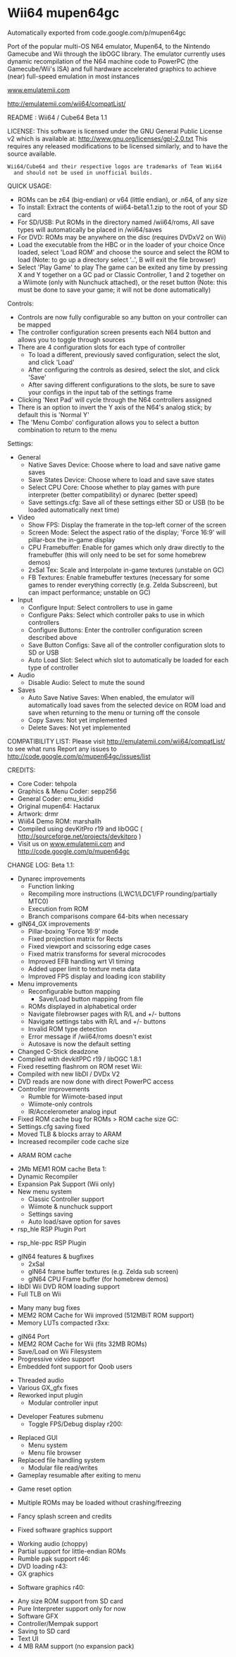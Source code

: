 # Wii64 mupen64gc
Automatically exported from code.google.com/p/mupen64gc

Port of the popular multi-OS N64 emulator, Mupen64, to the Nintendo Gamecube and Wii through the libOGC library. The emulator currently uses dynamic recompilation of the N64 machine code to PowerPC (the Gamecube/Wii's ISA) and full hardware accelerated graphics to achieve (near) full-speed emulation in most instances

www.emulatemii.com

http://emulatemii.com/wii64/compatList/


README : Wii64 / Cube64
Beta 1.1

LICENSE:
    This software is licensed under the GNU General Public License v2
      which is available at: http://www.gnu.org/licenses/gpl-2.0.txt
    This requires any released modifications to be licensed similarly,
      and to have the source available.
    
    Wii64/Cube64 and their respective logos are trademarks of Team Wii64
      and should not be used in unofficial builds.

QUICK USAGE:
 * ROMs can be z64 (big-endian) or v64 (little endian), or .n64, of any size
 * To install: Extract the contents of wii64-beta1.1.zip to the root of your SD card
 * For SD/USB: Put ROMs in the directory named /wii64/roms,
    All save types will automatically be placed in /wii64/saves
 * For DVD: ROMs may be anywhere on the disc (requires DVDxV2 on Wii)
 * Load the executable from the HBC or in the loader of your choice
    Once loaded, select 'Load ROM' and choose the source and select the ROM to load
      (Note: to go up a directory select '..', B will exit the file browser)
 * Select 'Play Game' to play
   The game can be exited any time by pressing X and Y together on a GC pad or Classic Controller,
   1 and 2 together on a Wiimote (only with Nunchuck attached), or the reset button
     (Note: this must be done to save your game; it will not be done automatically)

Controls:
 * Controls are now fully configurable so any button on your controller can be mapped
 * The controller configuration screen presents each N64 button and allows you to toggle through sources
 * There are 4 configuration slots for each type of controller
   * To load a different, previously saved configuration, select the slot, and click 'Load'
   * After configuring the controls as desired, select the slot, and click 'Save'
   * After saving different configurations to the slots, be sure to save your configs in the input tab of the settings frame
 * Clicking 'Next Pad' will cycle through the N64 controllers assigned
 * There is an option to invert the Y axis of the N64's analog stick; by default this is 'Normal Y'
 * The 'Menu Combo' configuration allows you to select a button combination to return to the menu

Settings:
 * General
   * Native Saves Device: Choose where to load and save native game saves
   * Save States Device: Choose where to load and save save states
   * Select CPU Core: Choose whether to play games with pure interpreter
     (better compatibility) or dynarec (better speed)
   * Save settings.cfg: Save all of these settings either SD or USB (to be loaded automatically next time)
 * Video
   * Show FPS: Display the framerate in the top-left corner of the screen
   * Screen Mode: Select the aspect ratio of the display; 'Force 16:9' will pillar-box the in-game display
   * CPU Framebuffer: Enable for games which only draw directly to the
     framebuffer (this will only need to be set for some homebrew demos)
   * 2xSaI Tex: Scale and Interpolate in-game textures (unstable on GC)
   * FB Textures: Enable framebuffer textures (necessary for some games to
     render everything correctly (e.g. Zelda Subscreen), but can impact performance; unstable on GC)
 * Input
   * Configure Input: Select controllers to use in game
   * Configure Paks: Select which controller paks to use in which controllers
   * Configure Buttons: Enter the controller configuration screen described above
   * Save Button Configs: Save all of the controller configuration slots to SD or USB
   * Auto Load Slot: Select which slot to automatically be loaded for each type of controller
 * Audio
   * Disable Audio: Select to mute the sound
 * Saves
   * Auto Save Native Saves: When enabled, the emulator will automatically load
     saves from the selected device on ROM load and save when returning to the menu or
     turning off the console
   * Copy Saves: Not yet implemented
   * Delete Saves: Not yet implemented

COMPATIBILITY LIST:
 Please visit http://emulatemii.com/wii64/compatList/ to see what runs
 Report any issues to http://code.google.com/p/mupen64gc/issues/list

CREDITS:
 * Core Coder: tehpola
 * Graphics & Menu Coder: sepp256
 * General Coder: emu_kidid
 * Original mupen64: Hactarux
 * Artwork: drmr
 * Wii64 Demo ROM: marshallh
 * Compiled using devKitPro r19 and libOGC
     ( http://sourceforge.net/projects/devkitpro )
 * Visit us on www.emulatemii.com and http://code.google.com/p/mupen64gc

CHANGE LOG:
Beta 1.1:
   * Dynarec improvements
     + Function linking
     + Recompiling more instructions (LWC1/LDC1/FP rounding/partially MTC0)
     * Execution from ROM
     * Branch comparisons compare 64-bits when necessary
   * glN64_GX improvements
     + Pillar-boxing 'Force 16:9' mode
     * Fixed projection matrix for Rects
     * Fixed viewport and scissoring edge cases
     * Fixed matrix transforms for several microcodes
     * Improved EFB handling wrt VI timing
     * Added upper limit to texture meta data
     * Improved FPS display and loading icon stability
   * Menu improvements
     + Reconfigurable button mapping
       + Save/Load button mapping from file
     + ROMs displayed in alphabetical order
     + Navigate filebrowser pages with R/L and +/- buttons
     + Navigate settings tabs with R/L and +/- buttons
     + Invalid ROM type detection
     + Error message if /wii64/roms doesn't exist
     * Autosave is now the default setting
   * Changed C-Stick deadzone
   * Compiled with devkitPPC r19 / libOGC 1.8.1
   * Fixed resetting flashrom on ROM reset
 Wii:
   * Compiled with new libDI / DVDx V2
   * DVD reads are now done with direct PowerPC access
   * Controller improvements
     + Rumble for Wiimote-based input
     + Wiimote-only controls
     + IR/Accelerometer analog input
   * Fixed ROM cache bug for ROMs > ROM cache size
 GC:
   * Settings.cfg saving fixed
   * Moved TLB & blocks array to ARAM
   * Increased recompiler code cache size
   - ARAM ROM cache
   + 2Mb MEM1 ROM cache
Beta 1:
   + Dynamic Recompiler
   + Expansion Pak Support (Wii only)
   + New menu system
      + Classic Controller support
      + Wiimote & nunchuck support
      + Settings saving
      + Auto load/save option for saves
   + rsp_hle RSP Plugin Port
   - rsp_hle-ppc RSP Plugin
   + glN64 features & bugfixes
      + 2xSaI
      + glN64 frame buffer textures (e.g. Zelda sub screen)
      + glN64 CPU Frame buffer (for homebrew demos)
   + libDI Wii DVD ROM loading support
   + Full TLB on Wii
   * Many many bug fixes
   * MEM2 ROM Cache for Wii improved (512MBiT ROM support)
   * Memory LUTs compacted
 r3xx:
   + glN64 Port
   + MEM2 ROM Cache for Wii (fits 32MB ROMs)
   + Save/Load on Wii Filesystem
   + Progressive video support
   + Embedded font support for Qoob users
   * Threaded audio
   * Various GX_gfx fixes
   * Reworked input plugin
     + Modular controller input
   + Developer Features submenu
     * Toggle FPS/Debug display
 r200:
   * Replaced GUI
     + Menu system
     + Menu file browser
   * Replaced file handling system
     + Modular file read/writes
   * Gameplay resumable after exiting to menu
   + Game reset option
   * Multiple ROMs may be loaded without crashing/freezing
   + Fancy splash screen and credits
   * Fixed software graphics support
   + Working audio (choppy)
   + Partial support for little-endian ROMs
   + Rumble pak support
 r46:
   + DVD loading
 r43:
   + GX graphics
   - Software graphics
 r40:
   * Any size ROM support from SD card
   * Pure Interpreter support only for now
   * Software GFX
   * Controller/Mempak support
   * Saving to SD card
   * Text UI
   * 4 MB RAM support (no expansion pack)
